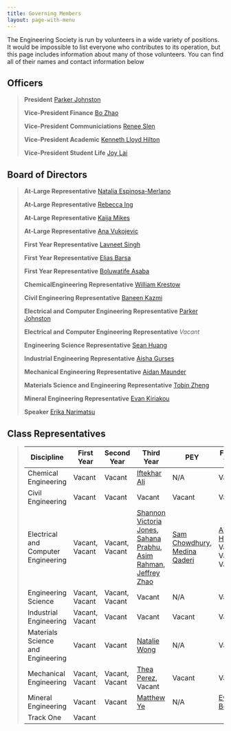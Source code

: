 ```yaml
---
title: Governing Members
layout: page-with-menu
---
```


The Engineering Society is run by volunteers in a wide variety of positions. It would be impossible to list everyone who contributes to its operation, but this page includes information about many of those volunteers. You can find all of their names and contact information below

## Officers

> **President** [Parker Johnston](mailto:president@skule.ca)
>
> **Vice-President Finance** [Bo Zhao](mailto:vpfinance@skule.ca)
>
> **Vice-President Communiciations** [Renee Slen](mailto:vpcomm@skule.ca)
>
> **Vice-President Academic** [Kenneth Lloyd Hilton](mailto:vpacademic@skule.ca)
>
> **Vice-President Student Life** [Joy Lai](mailto:vpstudentlife@skule.ca)

## Board of Directors

> **At-Large Representative** [Natalia Espinosa-Merlano](mailto:natespinosamerlano@mail.utoronto.ca)
>
> **At-Large Representative** [Rebecca Ing](mailto:rebecca.ing@mail.utoronto.ca)
>
> **At-Large Representative** [Kaija Mikes](mailto:k.mikes@mail.utoronto)
>
> **At-Large Representative** [Ana Vukojevic](mailto:ana.vukojevic@mail.utoronto.ca)
>
> **First Year Representative** [Lavneet Singh](mailto:lavneet.singh@mail.utoronto.ca)
>
> **First Year Representative** [Elias Barsa](mailto:elias.barsa@mail.utoronto.ca)
>
> **First Year Representative** [Boluwatife Asaba](mailto:boluwatife.asaba@mail.utoronto.ca)
>
> **ChemicalEngineering Representative** [William Krestow](mailto:liam.krestow@mail.utoronto.ca)
>
> **Civil Engineering Representative** [Baneen Kazmi](mailto:Baneen.kazmi@mail.utoronto.ca)
>
> **Electrical and Computer Engineering Representative** [Parker Johnston](mailto:parkerjohnston@mail.utoronto.ca)
>
> **Electrical and Computer Engineering Representative** *Vacant*
>
> **Engineering Science Representative** [Sean Huang](mailto:seanhuang@mail.utoronto.ca)
>
> **Industrial Engineering Representative** [Aisha Gurses](mailto:aisha.gurses@mail.utoronto.ca)
>
> **Mechanical Engineering Representative** [Aidan Maunder](mailto:aidan.maunder@mail.utoronto.ca)
>
> **Materials Science and Engineering Representative** [Tobin Zheng](mailto:tobin.zheng@mail.utoronto.ca)
>
> **Mineral Engineering Representative** [Evan Kiriakou](mailto:evan.kiriakou@mail.utoronto.ca)
>
> **Speaker**  [Erika Narimatsu](mailto:speaker@skule.ca)

## Class Representatives

> | Discipline                          | First Year      | Second Year     | Third Year                                                                                                                                                                                                                     | PEY                                                                                                            | Fourth Year                                                                     |
> | ----------------------------------- | --------------- | --------------- | ------------------------------------------------------------------------------------------------------------------------------------------------------------------------------------------------------------------------------ | -------------------------------------------------------------------------------------------------------------- | ------------------------------------------------------------------------------- |
> | Chemical Engineering                | Vacant          | Vacant          | [Iftekhar Ali](mailto:iftekhar.ali@mail.utoronto.ca)                                                                                                                                                                           | N/A                                                                                                            | Vacant                                                                          |
> | Civil Engineering                   | Vacant          | Vacant          | Vacant                                                                                                                                                                                                                         | Vacant                                                                                                         | Vacant                                                                          |
> | Electrical and Computer Engineering | Vacant,  Vacant | Vacant,  Vacant | [Shannon Victoria Jones](mailto:shan.jones@mail.utoronto.ca), [Sahana Prabhu](mailto:sahana.prabhu@mail.utoronto.ca), [Asim Rahman](mailto:asim.rahman@mail.utoronto.ca), [Jeffrey Zhao](mailto:jeffrey.zhao@mail.utoronto.ca) | [Sam Chowdhury](mailto:sam.chowdhury@mail.utoronto.ca), [Medina Qaderi](mailto:Medina.qaderi@mail.utoronto.ca) | [Albert Huang](mailto:albert.huang@mail.utoronto.ca),  Vacant,  Vacant,  Vacant |
> | Engineering Science                 | Vacant,  Vacant | Vacant,  Vacant | Vacant                                                                                                                                                                                                                         | N/A                                                                                                            | Vacant                                                                          |
> | Industrial Engineering              | Vacant,  Vacant | Vacant          | Vacant                                                                                                                                                                                                                         | Vacant                                                                                                         | Vacant                                                                          |
> | Materials Science and Engineering   | Vacant          | Vacant          | [Natalie Wong](mailto:nataliewns.wong@mail.utoronto.ca)                                                                                                                                                                        | N/A                                                                                                            | Vacant                                                                          |
> | Mechanical Engineering              | Vacant,  Vacant | Vacant,  Vacant | [Thea Perez](mailto:thea.perez@mail.utoronto.ca ),  Vacant                                                                                                                                                                     | Vacant                                                                                                         | Vacant                                                                          |
> | Mineral Engineering                 | Vacant          | Vacant          | [Matthew Ye](mailto:matthew.ye@mail.utoronto.ca)                                                                                                                                                                               | N/A                                                                                                            | [Evan Beri](mailto:evan.beri@utoronto.ca)                                       |
> | Track One                           | Vacant          |                 |                                                                                                                                                                                                                                |                                                                                                                |                                                                                 |
